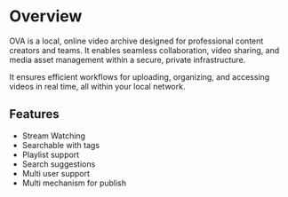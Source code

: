 <!--
{
	"nav_order": 1
}
-->

# Overview

OVA is a local, online video archive designed for professional content creators and teams. It enables seamless collaboration, video sharing, and media asset management within a secure, private infrastructure.

It ensures efficient workflows for uploading, organizing, and accessing videos in real time, all within your local network.

## Features

- Stream Watching
- Searchable with tags
- Playlist support
- Search suggestions
- Multi user support
- Multi mechanism for publish
